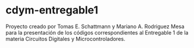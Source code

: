 # cdym-entregable1
Proyecto creado por Tomas E. Schattmann y Mariano A. Rodriguez Mesa para la presentación de los códigos correspondientes al Entregable 1 de la materia Circuitos Digitales y Microcontroladores.
